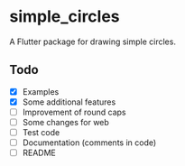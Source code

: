 # simple_circles

A Flutter package for drawing simple circles.

## Todo

- [x] Examples
- [x] Some additional features
- [ ] Improvement of round caps
- [ ] Some changes for web
- [ ] Test code
- [ ] Documentation (comments in code)
- [ ] README
